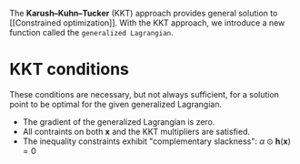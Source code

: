 The **Karush–Kuhn–Tucker** (KKT) approach provides general solution to [[Constrained optimization]]. With the KKT approach, we introduce a new function called the `generalized Lagrangian`.

# KKT conditions
These conditions are necessary, but not always sufficient, for a solution point to be optimal for the given generalized Lagrangian.
- The gradient of the generalized Lagrangian is zero.
- All contraints on both $\boldsymbol{x}$ and the KKT multipliers are satisfied.
- The inequality constraints exhibit "complementary slackness": $\alpha \odot \boldsymbol{h}(\boldsymbol{x}) = 0$
